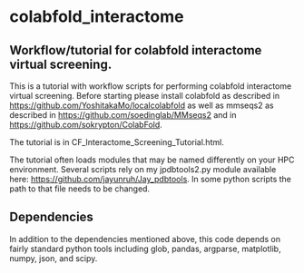 # colabfold_interactome
## Workflow/tutorial for colabfold interactome virtual screening.

This is a tutorial with workflow scripts for performing colabfold interactome virtual screening. Before starting please install colabfold as described in https://github.com/YoshitakaMo/localcolabfold as well as mmseqs2 as described in https://github.com/soedinglab/MMseqs2 and in https://github.com/sokrypton/ColabFold.

The tutorial is in CF_Interactome_Screening_Tutorial.html.

The tutorial often loads modules that may be named differently on your HPC environment.  Several scripts rely on my jpdbtools2.py module available here: https://github.com/jayunruh/Jay_pdbtools.  In some python scripts the path to that file needs to be changed.

## Dependencies

In addition to the dependencies mentioned above, this code depends on fairly standard python tools including glob, pandas, argparse, matplotlib, numpy, json, and scipy.